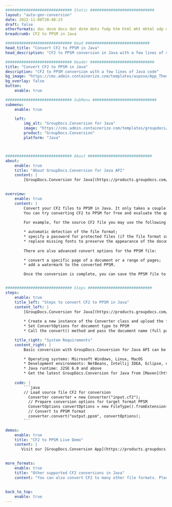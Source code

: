 ```yaml
---
############################# Static ############################
layout: "auto-gen-conversion"
date: 2022-11-08T20:40:23
draft: false
otherformats: doc docm docx dot dotm dotx fodp htm html mht mhtml odp odt otp pot potm potx pps ppsm ppsx ppt pptm pptx rtf
breadcrumb: CF2 to PPSM in Java

############################# Head ############################
head_title: "Convert CF2 to PPSM in Java"
head_description: "CF2 to PPSM conversion in Java with a few lines of code. Convert over 160 file formats using the GroupDocs document conversion API for Java"

############################# Header ############################
title: "Convert CF2 to PPSM in Java"
description: "CF2 to PPSM conversion with a few lines of Java code"
bg_image: "https://cms.admin.containerize.com/templates/aspose/App_Themes/V3/images/bg/header1.png"
bg_overlay: false
button:
    enable: true

############################# SubMenu ############################
submenu:
    enable: true

    left:
        img_alt: "GroupDocs.Conversion for Java"
        image: "https://cms.admin.containerize.com/templates/groupdocs/images/product-logos/90x90-noborder/groupdocs-conversion-java.png"
        product: "GroupDocs.Conversion"
        platform: "Java"



############################# About ############################
about:
    enable: true
    title: "About GroupDocs.Conversion for Java API"
    content: |
        [GroupDocs.Conversion for Java](https://products.groupdocs.com/conversion/java/) is an advanced file format conversion API for converting between popular image and document formats such as Microsoft Office, OpenDocument, PDF, HTML, email, CAD. and much more with just a few lines of code. The native API automatically detects the formats of the original documents and offers many options for customizing the converted documents. Along with the function of extracting information from a document, it also supports caching of the conversion results to the local disk by default. However, any type of cache storage can be supported by implementing the appropriate interfaces - Amazon S3, Dropbox, Google Drive, Windows Azure, Reddis, or any others.
    

overview:
    enable: true
    content: |
        Convert your CF2 files to PPSM in Java. It only takes a couple of lines of Java code on any platform of your choice, such as Windows, Linux, macOS.
        You can try converting CF2 to PPSM for free and evaluate the quality of the conversion results. Along with simple file conversion scripts, you can try more sophisticated options for loading the CF2 source file and storing the PPSM output. 
        
        For example, for the source CF2 file you may use the following load options:

        * automatic detection of the file format;
        * specify a password for protected files (if the file format supports it);
        * replace missing fonts to preserve the appearance of the document.
        
        There are also advanced convert options for the PPSM file:

        * convert a specific page of a document or a range of pages;
        * add a watermark to the converted PPSM.

        Once the conversion is complete, you can save the PPSM file to your local file path or to any third party storage such as FTP, Amazon S3, Google Drive, Dropbox etc. Please note - to convert CF2 to PPSM, you do not need to install any additional software, such as MS Office, Open Office, Adobe Acrobat Reader etc.


############################# Steps ############################
steps:
    enable: true
    title_left: "Steps to convert CF2 to PPSM in Java"
    content_left: |
        [GroupDocs.Conversion for Java](https://products.groupdocs.com/conversion/java/) allows developers to easily convert CF2 file to PPSM with a few lines of code.
        
        * Create a new instance of the Converter class and upload the file CF2 with the full path
        * Set ConvertOptions for document type to PPSM
        * Call the convert() method and pass the document name (full path) and format (PPSM) as a parameter

    title_right: "System Requirements"
    content_right: |
        Basic conversion with GroupDocs.Conversion for Java API can be done with just a few lines of code. Our APIs are supported on all major platforms and operating systems. Before executing the code below, make sure you have the following prerequisites installed on your system.

        * Operating systems: Microsoft Windows, Linux, MacOS
        * Development environments: NetBeans, Intellij IDEA, Eclipse, etc.
        * Java runtime: J2SE 6.0 and above
        * Get the latest GroupDocs.Conversion for Java from [Maven](https://repository.groupdocs.com/webapp/#/artifacts/browse/tree/General/repo/com/groupdocs/groupdocs-conversion)
         
    code: |
        ```java    
        // Load source file CF2 for conversion
          Converter converter = new Converter("input.cf2");
          // Prepare conversion options for target format PPSM
          ConvertOptions convertOptions = new FileType().fromExtension("ppsm").getConvertOptions();
          // Convert to PPSM format
          converter.convert("output.ppsm", convertOptions);
        ```

demos:
    enable: true
    title: "CF2 to PPSM Live Demo"
    content: |
       Visit our [GroupDocs.Conversion App](https://products.groupdocs.app/conversion/family) website and try CF2 to PPSM conversion now. The free demo has the following benefits
          

more_formats:
    enable: true
    title: "Other supported CF2 conversions in Java"
    content: "You can also convert CF2 to many other file formats. Please see the list below."
       
       
back_to_top:
    enable: true
---
```

